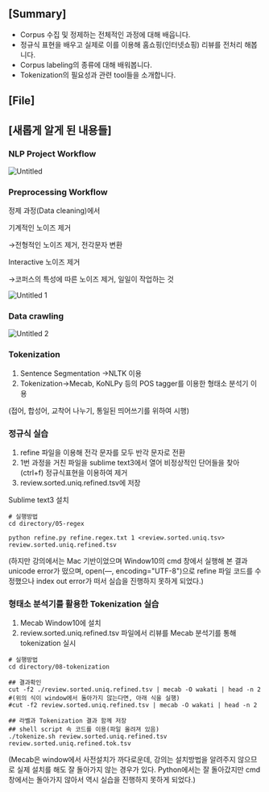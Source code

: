 ## [Summary]

- Corpus 수집 및 정제하는 전체적인 과정에 대해 배웁니다.
- 정규식 표현을 배우고 실제로 이를 이용해 홈쇼핑(인터넷쇼핑) 리뷰를 전처리 해봅니다.
- Corpus labeling의 종류에 대해 배워봅니다.
- Tokenization의 필요성과 관련 tool들을 소개합니다.

## [File]

## [새롭게 알게 된 내용들]

### NLP Project Workflow

![Untitled](https://user-images.githubusercontent.com/55529617/106600548-ef0fe800-659d-11eb-9117-ce5275b27058.png)

### Preprocessing Workflow

정제 과정(Data cleaning)에서 

기계적인 노이즈 제거

→전형적인 노이즈 제거, 전각문자 변환

Interactive 노이즈 제거

→코퍼스의 특성에 따른 노이즈 제거, 일일이 작업하는 것

![Untitled 1](https://user-images.githubusercontent.com/55529617/106600544-ed462480-659d-11eb-9d5b-19e789b41e1e.png)

### Data crawling

![Untitled 2](https://user-images.githubusercontent.com/55529617/106600545-ee775180-659d-11eb-94a1-aa26c5880018.png)

### Tokenization

1. Sentence Segmentation →NLTK 이용
2. Tokenization→Mecab, KoNLPy 등의 POS tagger를 이용한 형태소 분석기 이용

(접어, 합성어, 교착어 나누기, 통일된 띄어쓰기를 위하여 시행)

### 정규식 실습

1. refine 파일을 이용해 전각 문자를 모두 반각 문자로 전환
2. 1번 과정을 거친 파일을  sublime text3에서 열어 비정상적인 단어들을 찾아(ctrl+f) 정규식표현을 이용하여 제거
3. review.sorted.uniq.refined.tsv에 저장

Sublime text3 설치

```
# 실행방법
cd directory/05-regex

python refine.py refine.regex.txt 1 <review.sorted.uniq.tsv> review.sorted.uniq.refined.tsv
```

(하지만 강의에서는 Mac 기반이었으며 Window10의 cmd 창에서 실행해 본 결과 unicode error가 떴으며, open(—, encoding="UTF-8")으로 refine 파일 코드를 수정했으나 index out error가 떠서 실습을 진행하지 못하게 되었다.)

### 형태소 분석기를 활용한 Tokenization 실습

1. Mecab Window10에 설치
2. review.sorted.uniq.refined.tsv 파일에서 리뷰를 Mecab 분석기를 통해 tokenization 실시

```
# 실행방법
cd directory/08-tokenization

## 결과확인
cut -f2 ./review.sorted.uniq.refined.tsv | mecab -O wakati | head -n 2
#(위의 식이 window에서 돌아가지 않는다면, 아래 식을 실행)
#cut -f2 review.sorted.uniq.refined.tsv | mecab -O wakati | head -n 2

## 라벨과 Tokenization 결과 함께 저장
## shell script 속 코드를 이용(파일 올려져 있음)
./tokenize.sh review.sorted.uniq.refined.tsv review.sorted.uniq.refined.tok.tsv
```

(Mecab은 window에서 사전설치가 까다로운데, 강의는 설치방법을 알려주지 않으므로 실제 설치를 해도 잘 돌아가지 않는 경우가 있다. Python에서는 잘 돌아갔지만 cmd 창에서는 돌아가지 않아서 역시 실습을 진행하지 못하게 되었다.)
